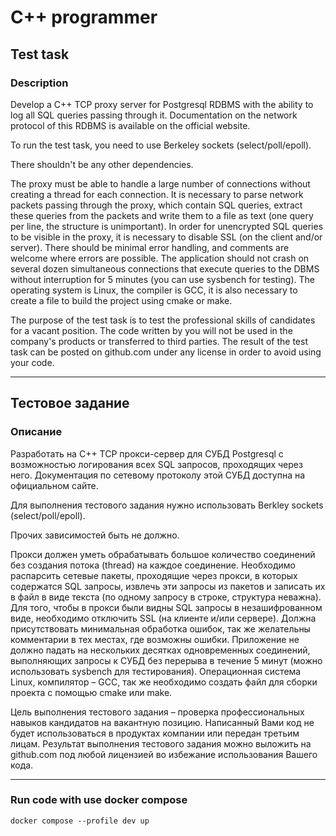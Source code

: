 # C++ programmer

## Test task

### Description

Develop a C++ TCP proxy server for Postgresql RDBMS with the ability to log all SQL queries passing through it. Documentation on the network protocol of this RDBMS is available on the official website.

To run the test task, you need to use Berkeley sockets (select/poll/epoll).

There shouldn't be any other dependencies.

The proxy must be able to handle a large number of connections without creating a thread for each connection. It is necessary to parse network packets passing through the proxy, which contain SQL queries, extract these queries from the packets and write them to a file as text (one query per line, the structure is unimportant). In order for unencrypted SQL queries to be visible in the proxy, it is necessary to disable SSL (on the client and/or server). There should be minimal error handling, and comments are welcome where errors are possible. The application should not crash on several dozen simultaneous connections that execute queries to the DBMS without interruption for 5 minutes (you can use sysbench for testing). The operating system is Linux, the compiler is GCC, it is also necessary to create a file to build the project using cmake or make.

The purpose of the test task is to test the professional skills of candidates for a vacant position. The code written by you will not be used in the company's products or transferred to third parties. The result of the test task can be posted on github.com under any license in order to avoid using your code.

---

## Тестовое задание

### Описание

Разработать на C++ TCP прокси-сервер для СУБД Postgresql с возможностью логирования всех SQL запросов, проходящих через него. Документация по сетевому протоколу этой СУБД доступна на официальном сайте.

Для выполнения тестового задания нужно использовать Berkley sockets (select/poll/epoll).

Прочих зависимостей быть не должно.

Прокси должен уметь обрабатывать большое количество соединений без создания потока (thread) на каждое соединение. Необходимо распарсить сетевые пакеты, проходящие через прокси, в которых содержатся SQL запросы, извлечь эти запросы из пакетов и записать их в файл в виде текста (по одному запросу в строке, структура неважна). Для того, чтобы в прокси были видны SQL запросы в незашифрованном виде, необходимо отключить SSL (на клиенте и/или сервере). Должна присутствовать минимальная обработка ошибок, так же желательны комментарии в тех местах, где возможны ошибки. Приложение не должно падать на нескольких десятках одновременных соединений, выполняющих запросы к СУБД без перерыва в течение 5 минут (можно использовать sysbench для тестирования). Операционная система Linux, компилятор – GCC, так же необходимо создать файл для сборки проекта с помощью cmake или make.

Цель выполнения тестового задания – проверка профессиональных навыков кандидатов на вакантную позицию. Написанный Вами код не будет использоваться в продуктах компании или передан третьим лицам. Результат выполнения тестового задания можно выложить на github.com под любой лицензией во избежание использования Вашего кода.

---

### Run code with use docker compose

``docker compose --profile dev up``
